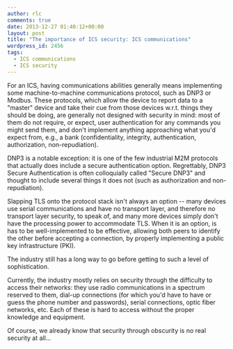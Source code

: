 ```yaml
---
author: rlc
comments: true
date: 2013-12-27 01:40:12+00:00
layout: post
title: "The importance of ICS security: ICS communications"
wordpress_id: 2456
tags:
  - ICS communications
  - ICS security
---
```


For an ICS, having communications abilities generally means implementing some machine-to-machine communications protocol, such as DNP3 or Modbus. These protocols, which allow the device to report data to a "master" device and take their cue from those devices w.r.t. things they should be doing, are generally not designed with security in mind: most of them do not require, or expect, user authentication for any commands you might send them, and don't implement anything approaching what you'd expect from, e.g., a bank (confidentiality, integrity, authentication, authorization, non-repudiation).

<!--more-->

DNP3 is a notable exception: it is one of the few industrial M2M protocols that actually does include a secure authentication option. Regrettably, DNP3 Secure Authentication is often colloquially called "Secure DNP3" and thought to include several things it does not (such as authorization and non-repudiation).

Slapping TLS onto the protocol stack isn't always an option -- many devices use serial communications and have no transport layer, and therefore no transport layer security, to speak of, and many more devices simply don't have the processing power to accommodate TLS. When it is an option, is has to be well-implemented to be effective, allowing both peers to identify the other before accepting a connection, by properly implementing a public key infrastructure (PKI).

The industry still has a long way to go before getting to such a level of sophistication.

Currently, the industry mostly relies on security through the difficulty to access their networks: they use radio communications in a spectrum reserved to them, dial-up connections (for which you'd have to have or guess the phone number and passwords), serial connections, optic fiber networks, etc. Each of these is hard to access without the proper knowledge and equipment.

Of course, we already know that security through obscurity is no real security at all...
